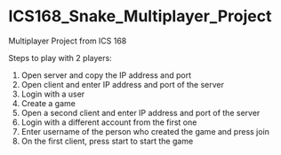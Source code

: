 # ICS168_Snake_Multiplayer_Project
Multiplayer Project from ICS 168

Steps to play with 2 players:  
1. Open server and copy the IP address and port  
2. Open client and enter IP address and port of the server  
3. Login with a user  
4. Create a game  
5. Open a second client and enter IP address and port of the server  
6. Login with a different account from the first one  
7. Enter username of the person who created the game and press join  
8. On the first client, press start to start the game
